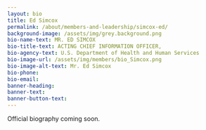 ```yaml
---
layout: bio
title: Ed Simcox
permalink: /about/members-and-leadership/simcox-ed/
background-image: /assets/img/grey.background.png
bio-name-text: MR. ED SIMCOX
bio-title-text: ACTING CHIEF INFORMATION OFFICER,
bio-agency-text: U.S. Department of Health and Human Services
bio-image-url: /assets/img/members/bio_Simcox.png
bio-image-alt-text: Mr. Ed Simcox
bio-phone:
bio-email:  
banner-heading:
banner-text:
banner-button-text:
---
```

Official biography coming soon.
